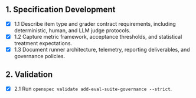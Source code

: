 ## 1. Specification Development

- [x] 1.1 Describe item type and grader contract requirements, including deterministic, human, and LLM judge protocols.
- [x] 1.2 Capture metric framework, acceptance thresholds, and statistical treatment expectations.
- [x] 1.3 Document runner architecture, telemetry, reporting deliverables, and governance policies.

## 2. Validation

- [x] 2.1 Run `openspec validate add-eval-suite-governance --strict`.
